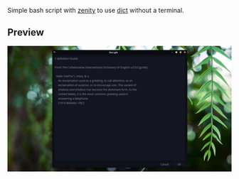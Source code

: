 
Simple bash script with [zenity](https://gitlab.gnome.org/GNOME/zenity) to use [dict](https://sourceforge.net/projects/dict/) without a terminal.

## Preview
![preview](/preview.jpg)


